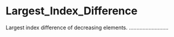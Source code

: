 # Largest_Index_Difference
Largest index difference of decreasing elements.
..........................
